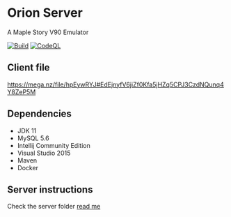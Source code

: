 # Orion Server
A Maple Story V90 Emulator

[![Build](https://github.com/MapleStoryA/orion-server/actions/workflows/build.yml/badge.svg)](https://github.com/MapleStoryA/orion-server/actions/workflows/build.yml)
[![CodeQL](https://github.com/MapleStoryA/orion-server/actions/workflows/codeql.yml/badge.svg)](https://github.com/MapleStoryA/orion-server/actions/workflows/codeql.yml)

## Client file
https://mega.nz/file/hpEywRYJ#EdEjnyfV6jiZf0Kfa5jHZq5CPJ3CzdNQunq4Y8ZeP5M

## Dependencies
- JDK 11
- MySQL 5.6
- Intellij Community Edition
- Visual Studio 2015
- Maven
- Docker

## Server instructions
Check the server folder [read me](server/README.md)

